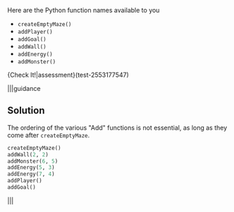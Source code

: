 Here are the Python function names available to you

- `createEmptyMaze()`
- `addPlayer()`
- `addGoal()`
- `addWall()`
- `addEnergy()`
- `addMonster()`

{Check It!|assessment}(test-2553177547)

|||guidance
## Solution

The ordering of the various "Add" functions is not essential, as long as they come after `createEmptyMaze`.

```python
createEmptyMaze()
addWall(2, 2)
addMonster(6, 5)
addEnergy(5, 3)
addEnergy(7, 4)
addPlayer()
addGoal()
```

|||
